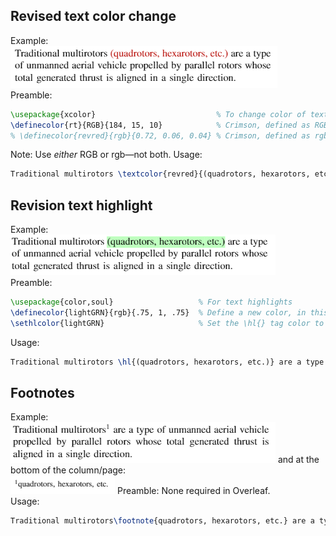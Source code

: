 ## Revised text color change
Example:\
![alt text](https://github.com/gerber211/latex/blob/main/redText.PNG?raw=true)\
Preamble: 
```latex
\usepackage{xcolor}                           % To change color of text 
\definecolor{rt}{RGB}{184, 15, 10}            % Crimson, defined as RGB [0,255] value
% \definecolor{revred}{rgb}{0.72, 0.06, 0.04} % Crimson, defined as rgb [0,1] value
```
Note: Use *either* RGB or rgb—not both. Usage: 
```latex
Traditional multirotors \textcolor{revred}{(quadrotors, hexarotors, etc.)} are a type of ... 
```

## Revision text highlight
Example:\
![alt text](https://github.com/gerber211/latex/blob/main/grnHighlight.PNG?raw=true)\
Preamble:
```latex
\usepackage{color,soul}                   % For text highlights
\definecolor{lightGRN}{rgb}{.75, 1, .75}  % Define a new color, in this case light green
\sethlcolor{lightGRN}                     % Set the \hl{} tag color to be lightGRN, as defined above
```
Usage:
```latex
Traditional multirotors \hl{(quadrotors, hexarotors, etc.)} are a type of ... 
```

## Footnotes
Example:\
![alt text](https://github.com/gerber211/latex/blob/main/footnote1.PNG?raw=true)
and at the bottom of the column/page:\
![alt text](https://github.com/gerber211/latex/blob/main/footnote2.PNG?raw=true)
Preamble: None required in Overleaf.\
Usage:
```latex
Traditional multirotors\footnote{quadrotors, hexarotors, etc.} are a type of ...
```


